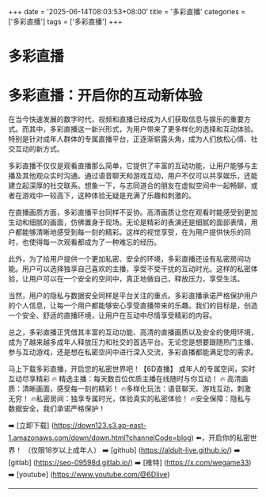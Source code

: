 +++
date = '2025-06-14T08:03:53+08:00'
title = '多彩直播'
categories = ['多彩直播']
tags = ['多彩直播']
+++

# 多彩直播

# 多彩直播：开启你的互动新体验

在当今快速发展的数字时代，视频和直播已经成为人们获取信息与娱乐的重要方式。而其中，多彩直播这一新兴形式，为用户带来了更多样化的选择和互动体验。特别是针对成年人群体的专属直播平台，正逐渐崭露头角，成为人们放松心情、社交互动的新方式。

多彩直播不仅仅是观看直播那么简单，它提供了丰富的互动功能，让用户能够与主播及其他观众实时沟通。通过语音聊天和游戏互动，用户不仅可以共享娱乐，还能建立起深厚的社交联系。想象一下，与志同道合的朋友在虚拟空间中一起畅聊，或者在游戏中一较高下，这种体验无疑是充满了乐趣和刺激的。

在直播画质方面，多彩直播平台同样不妥协。高清画质让您在观看时能感受到更加生动和细腻的画面，仿佛置身于现场。无论是精彩的表演还是细腻的面部表情，用户都能够清晰地感受到每一刻的精彩。这样的视觉享受，在为用户提供快乐的同时，也使得每一次观看都成为了一种难忘的经历。

此外，为了给用户提供一个更加私密、安全的环境，多彩直播还设有私密房间功能。用户可以选择独享自己喜欢的主播，享受不受干扰的互动时光。这样的私密体验，让用户可以在一个安全的空间中，真正地做自己，释放压力，享受生活。

当然，用户的隐私与数据安全同样是平台关注的重点。多彩直播承诺严格保护用户的个人信息，让每一个用户都能够安心享受直播带来的乐趣。我们的目标是，创造一个安全、舒适的直播环境，让用户在互动中尽情享受精彩的内容。

总之，多彩直播正凭借其丰富的互动功能、高清的直播画质以及安全的使用环境，成为了越来越多成年人释放压力和社交的首选平台。无论您是想要跟随热门主播、参与互动游戏，还是想在私密空间中进行深入交流，多彩直播都能满足您的需求。

马上下载多彩直播，开启您的私密世界吧！【6D直播】
成年人的专属空间，实时互动尽享精彩
🔥 精选主播：每天数百位优质主播在线随时与你互动！
🔥 高清画质：清晰画面，感受每一刻的精彩！
🔥多样化玩法：语音聊天、游戏互动，刺激无穷！
🔥私密房间：独享专属时光，体验真实的私密体验！
🔥安全保障：隐私与数据安全，我们承诺严格保护！

➡️ [立即下载] (https://down123.s3.ap-east-1.amazonaws.com/down/down.html?channelCode=blog) ⬅️，开启你的私密世界！
（仅限18岁以上成年人）
➡️ [github] (https://aldult-live.github.io/)
➡️ [gitlab] (https://seo-09598d.gitlab.io/)
➡️ [推特] (https://x.com/wegame33)
➡️ [youtube] (https://www.youtube.com/@6Dlive)

---
